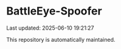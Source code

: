 # BattleEye-Spoofer

Last updated: 2025-06-10 19:21:27

This repository is automatically maintained.
